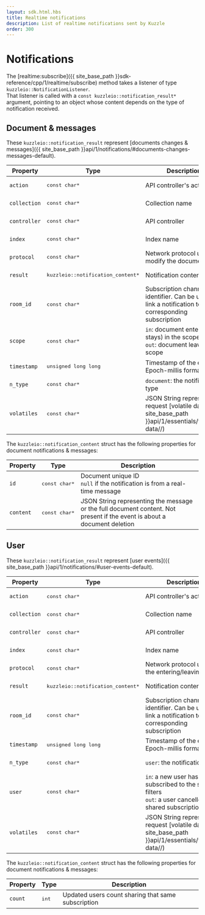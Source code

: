 ```yaml
---
layout: sdk.html.hbs
title: Realtime notifications
description: List of realtime notifications sent by Kuzzle
order: 300
---
```

# Notifications

The [realtime:subscribe]({{ site_base_path }}sdk-reference/cpp/1/realtime/subscribe) method takes a listener of type `kuzzleio::NotificationListener`.  
That listener is called with a `const kuzzleio::notification_result*` argument, pointing to an object whose content depends on the type of notification received.

## Document & messages

These `kuzzleio::notification_result` represent [documents changes & messages]({{ site_base_path }}api/1/notifications/#documents-changes-messages-default).

| Property | Type |Description       |
|--------------------|------|------------------|
| `action` | <pre>const char\*</pre> | API controller's action  |
| `collection` | <pre>const char\*</pre> | Collection name |
| `controller` | <pre>const char\*</pre> | API controller  |
| `index` | <pre>const char\*</pre> | Index name |
| `protocol` | <pre>const char\*</pre> | Network protocol used to modify the document |
| `result` | <pre>kuzzleio::notification_content\*</pre> | Notification content |
| `room_id` | <pre>const char\*</pre> | Subscription channel identifier. Can be used to link a notification to its corresponding subscription |
| `scope` | <pre>const char\*</pre> | `in`: document enters (or stays) in the scope<br/>`out`: document leaves the scope |
| `timestamp` | <pre>unsigned long long</pre> | Timestamp of the event, in Epoch-millis format |
| `n_type` | <pre>const char\*</pre> | `document`: the notification type |
| `volatiles` | <pre>const char\*</pre> | JSON String representing request [volatile data]({{ site_base_path }}api/1/essentials/volatile-data//) |

The `kuzzleio::notification_content` struct has the following properties for document notifications & messages:

| Property | Type |Description       |
|--------------------|------|------------------|
| `id` | <pre>const char\*</pre> | Document unique ID<br/>`null` if the notification is from a real-time message|
| `content` | <pre>const char\*</pre> | JSON String representing the message or the full document content. Not present if the event is about a document deletion |

## User

These `kuzzleio::notification_result` represent [user events]({{ site_base_path }}api/1/notifications/#user-events-default).

| Property | Type |Description       |
|--------------------|------|------------------|
| `action` | <pre>const char\*</pre> | API controller's action  |
| `collection` | <pre>const char\*</pre> | Collection name |
| `controller` | <pre>const char\*</pre> | API controller  |
| `index` | <pre>const char\*</pre> | Index name |
| `protocol` | <pre>const char\*</pre> | Network protocol used by the entering/leaving user |
| `result` | <pre>kuzzleio::notification_content\*</pre> | Notification content |
| `room_id` | <pre>const char\*</pre> | Subscription channel identifier. Can be used to link a notification to its corresponding subscription |
| `timestamp` | <pre>unsigned long long</pre> | Timestamp of the event, in Epoch-millis format |
| `n_type` | <pre>const char\*</pre> | `user`: the notification type |
| `user` | <pre>const char\*</pre> | `in`: a new user has subscribed to the same filters<br/>`out`: a user cancelled a shared subscription |
| `volatiles` | <pre>const char\*</pre> | JSON String representing request [volatile data]({{ site_base_path }}api/1/essentials/volatile-data//) |

The `kuzzleio::notification_content` struct has the following properties for document notifications & messages:

| Property | Type |Description       |
|--------------------|------|------------------|
| `count` | <pre>int</pre> |  Updated users count sharing that same subscription |
